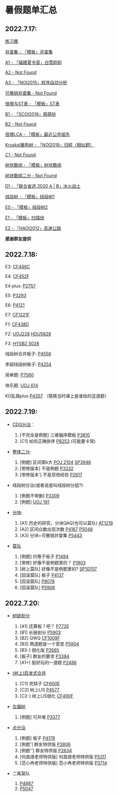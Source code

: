 # 暑假题单汇总

## 2022.7.17:

[练习赛](https://vjudge.csgrandeur.cn/contest/505263)

[并查集 - 「模板」并查集](https://www.luogu.com.cn/problem/P3367)

[A1 - 「福建夏令营」白雪皑皑](https://www.luogu.com.cn/problem/P2391)

[A2 - Not Found]()

[A3 - 「NOI2015」程序自动分析](https://www.luogu.com.cn/problem/P1955)

[可撤销并查集 - Not Found]()

[倍增与ST表 - 「模板」ST表](https://www.luogu.com.cn/problem/P3865)

[B1 - 「SCOI2016」萌萌哒](https://loj.ac/p/2014)

[B2 - Not Found]()

[倍增LCA - 「模板」最近公共祖先](https://www.luogu.com.cn/problem/P3379)

[Kruskal重构树 - 「NOI2018」归程（相似题）](https://www.luogu.com.cn/problem/P4768)

[C1 - Not Found]()

[树状数组 - 「模板」树状数组](https://www.luogu.com.cn/problem/P3374)

[树状数组二分 - Not Found]()

[D1 - 「联合省选 2020 A | B」冰火战士](https://www.luogu.com.cn/problem/P6619)

[线段树 - 「模板」线段树1](https://www.luogu.com.cn/problem/P3372)

[E0 - 「模板」线段树2](https://www.luogu.com.cn/problem/P3373)

[E1 - 「模板」扫描线](https://www.luogu.com.cn/problem/P5490)

[E2 - 「HAOI2012」高速公路](https://www.luogu.com.cn/problem/P2221)

__感谢群友提供__

## 2022.7.18:

E3: [CF446C](https://www.luogu.com.cn/problem/CF446C)

E4: [CF452F](https://www.luogu.com.cn/problem/CF452F)

E4 plus: [P2757](https://www.luogu.com.cn/problem/P2757)

E5: [P3293](https://www.luogu.com.cn/problem/P3293)

E6: [P4121](https://www.luogu.com.cn/problem/P4121)

E7: [CF1221F](https://www.luogu.com.cn/problem/CF1221F)

F1: [CF438D](https://www.luogu.com.cn/problem/CF438D)

F2: [UOJ228](https://vjudge.net/problem/UniversalOJ-228)
[HDU5828](https://vjudge.net/problem/HDU-5828)

F3: [HYSBZ 5028](https://vjudge.net/problem/HYSBZ-5028)

线段树合并板子: [P4556](https://www.luogu.com.cn/problem/P4556)

李超线段树板子: [P4254](https://www.luogu.com.cn/problem/P4254)

简单题: [P7560](https://www.luogu.com.cn/problem/P7560)

快乐题: [UOJ 614](https://vjudge.net/problem/UniversalOJ-614)

KD乱搞plus [P4357](https://www.luogu.com.cn/problem/P4357) （猜猜当时课上是谁给的这道题）

## 2022.7.19:

+ [CDQ分治](https://oi-wiki.org/misc/cdq-divide/)：
  1. [不完全是例题] 三维偏序模板 [P3810](https://www.luogu.com.cn/problem/P3810)
  2. [C1] 如何正确排序 [P8253](https://www.luogu.com.cn/problem/P8253) (可能要卡常)

+ [整体二分](https://oi-wiki.org/misc/parallel-binsearch/):
  1. [例题] 区间第k大 [POJ 2104](https://vjudge.net/problem/POJ-2104) [SP3946](https://www.luogu.com.cn/problem/SP3946)
  2. [带修版本] 不是例题 [P3332](https://www.luogu.com.cn/problem/P3332)
  3. [带修版本'] 不是双倍经验 [P2617](https://www.luogu.com.cn/problem/P2617)

+ 线段树分治(或者说是叫线段树分组?):
  1. [例题不带删] [P3309](https://www.luogu.com.cn/problem/P3309)
  2. [例题] [UOJ 191](https://vjudge.net/problem/UniversalOJ-191)

+ [分块](http://oi-wiki.com/ds/decompose/):
  1. [A1] 历史的研究，分块QAQ(也可以莫队) [AT1219](https://www.luogu.com.cn/problem/AT1219)
  2. [A2] 区间众数出现次数 [P4167](https://www.luogu.com.cn/problem/P4168) [P5048](https://www.luogu.com.cn/problem/P5048)
  3. [A3] 分块+可撤销并查集 [P5443](https://www.luogu.com.cn/problem/P5443)

+ [莫队](http://oi-wiki.com/misc/mo-algo/)
  1. [例题] 约等于板子 [P1494](https://www.luogu.com.cn/problem/P1494)
  2. [带修] 好像不是例题里的？ [P1903](https://www.luogu.com.cn/problem/P1903)
  3. [树上莫队] 好像不是例题里的? [SP10707](https://www.luogu.com.cn/problem/SP10707)
  4. [回滚莫队] 板子 [P4137](https://www.luogu.com.cn/problem/P4137)
  5. [回滚莫队] [P8078](https://www.luogu.com.cn/problem/P8078)
  6. [回滚莫队] [P5906](https://www.luogu.com.cn/problem/P5906)

## 2022.7.20:

+ [树链剖分](http://oi-wiki.com/graph/hld/)
  1. [A1] 还算板？吧？ [P7735](https://www.luogu.com.cn/problem/P7735)
  2. [B1] 长链剖分 [P5903](https://www.luogu.com.cn/problem/P5903)
  3. [B2] QWQ [CF1009F](https://www.luogu.com.cn/problem/CF1009F)
  3. [B3] 两道题是一个意思 [P5904](https://www.luogu.com.cn/problem/P5904)
  4. [B3-] 弱化版 [P3565](https://www.luogu.com.cn/problem/P3565)
  5. [板子] 群友的要求 [P3384](https://www.luogu.com.cn/problem/P3384)
  6. [A1+] 挺好玩的一道题 [P2486](https://www.luogu.com.cn/problem/P2486)

+ [(树上)启发式合并](http://oi-wiki.com/graph/dsu-on-tree/)
  1. [C1] 完犊子 [CF600E](https://www.luogu.com.cn/problem/CF600E)
  2. [C2] 树上LIS [P4577](https://www.luogu.com.cn/problem/P4577)
  3. [C2-] 树上LIS弱化 [CF490F](https://www.luogu.com.cn/problem/CF490F)

+ [左偏树](http://oi-wiki.com/ds/leftist-tree/)
  1. [例题] 可并堆 [P3377](https://www.luogu.com.cn/problem/P3377)

+ [点分治](http://oi-wiki.com/graph/tree-divide/#_1)
  1. [例题] 板子 [P4178](https://www.luogu.com.cn/problem/P4178)
  2. [例题'] 群友特供版 [P3806](https://www.luogu.com.cn/problem/P3806)
  3. [例题''] 群友特供版 [P2634](https://www.luogu.com.cn/problem/P2634)
  4. [何昌璟老师特供版] 何昌璟老师特供版 [P5311](https://www.luogu.com.cn/problem/P5311)
  5. [范小冉老师特供版] 范小冉老师特供版 [P3714](https://www.luogu.com.cn/problem/P3714)

+ 二离莫队
  1. [P4887](https://www.luogu.com.cn/problem/P4887)
  2. [P5047](https://www.luogu.com.cn/problem/P5047)
